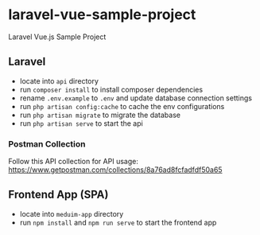# laravel-vue-sample-project
Laravel Vue.js Sample Project

## Laravel
- locate into `api` directory
- run `composer install` to install composer dependencies
- rename `.env.example` to `.env` and update database connection settings
- run `php artisan config:cache` to cache the env configurations
- run `php artisan migrate` to migrate the database
- run `php artisan serve` to start the api

### Postman Collection
Follow this API collection for API usage: https://www.getpostman.com/collections/8a76ad8fcfadfdf50a65

## Frontend App (SPA)
- locate into `meduim-app` directory
- run `npm install` and `npm run serve` to start the frontend app